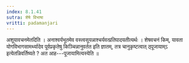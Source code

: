 ```yaml
---
index: 8.1.41
sutra: शेषे विभाषा
vritti: padamanjari
---
```


 अशूयावचनमेतदिति । अनाश्वर्यभूतमेव वस्त्वसूयन्नाश्चर्यवत्प्रतिपादयतीत्यर्थः । शेषवचनं किम्, यावता योगविभागसामर्थ्यादेव पूर्वप्रकृतेषु किञ्चिन्नानुवर्तत इति ज्ञातम्, तत्र चानुकृष्टत्वात् ठ्पूजायाम्ऽ इत्येतन्निवर्तिष्यते ? अत आह---पूजायामित्यस्येति ॥